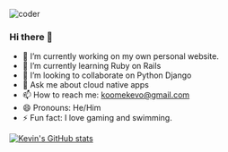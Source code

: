 ![coder](https://user-images.githubusercontent.com/87413774/144971651-0a956595-9336-4f57-997c-efa655357d4e.gif)

### Hi there 👋 


- 🔭 I’m currently working on my own personal website.
- 🌱 I’m currently learning Ruby on Rails
- 👯 I’m looking to collaborate on Python Django
- 💬 Ask me about cloud native apps
- 📫 How to reach me: koomekevo@gmail.com
- 😄 Pronouns: He/Him
- ⚡ Fun fact: I love gaming and swimming.

[![Kevin's GitHub stats](https://github-readme-stats.vercel.app/api?username=koomekevo&theme=radical)](https://github.com/koomekevo/github-readme-stats)

